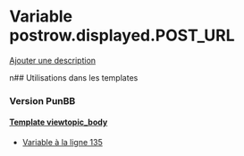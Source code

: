 # Variable postrow.displayed.POST_URL
[Ajouter une description](https://fa-tvars.appspot.com/postrow.displayed.POST_URL)

n## Utilisations dans les templates

### Version PunBB

#### [Template viewtopic_body](punbb/viewtopic_body.md)
* [Variable à la ligne 135](../punbb/viewtopic_body.tpl#L135)